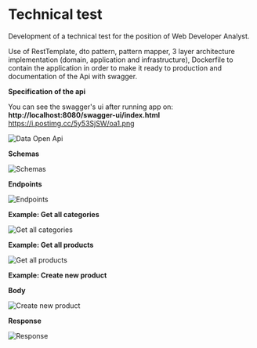 # Technical test
Development of a technical test for the position of Web Developer Analyst.

Use of RestTemplate, dto pattern, pattern mapper, 3 layer architecture implementation (domain, application and infrastructure), Dockerfile to contain the application in order to make it ready to production and documentation of the Api with swagger.

**Specification of the api**

You can see the swagger's ui after running app on: **http://localhost:8080/swagger-ui/index.html**
https://i.postimg.cc/5y53SjSW/oa1.png

![Data Open Api](https://i.postimg.cc/5y53SjSW/oa1.png)

**Schemas**

![Schemas](https://i.postimg.cc/mgpHGL53/schemas.png)

**Endpoints**

![Endpoints](https://i.postimg.cc/QCZm7c5q/endpoints.png)

**Example: Get all categories**

![Get all categories](https://i.postimg.cc/4yvcCpDn/categories.png)

**Example: Get all products**

![Get all products](https://i.postimg.cc/nLsQFyyy/products.png)

**Example: Create new product**

**Body**

![Create new product](https://i.postimg.cc/Qxs5Qn77/create-product-body.png)

**Response**

![Response](https://i.postimg.cc/y88Z5gvY/response-create-product.png)



